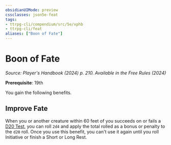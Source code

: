 ```yaml
---
obsidianUIMode: preview
cssclasses: json5e-feat
tags:
- ttrpg-cli/compendium/src/5e/xphb
- ttrpg-cli/feat
aliases: ["Boon of Fate"]
---
```

# Boon of Fate
*Source: Player's Handbook (2024) p. 210. Available in the Free Rules (2024)*  

**Prerequisite**: 19th

You gain the following benefits.

## Improve Fate

When you or another creature within 60 feet of you succeeds on or fails a [D20 Test](Mechanics/rules/variant-rules/d20-test-xphb.md), you can roll `2d4` and apply the total rolled as a bonus or penalty to the `d20` roll. Once you use this benefit, you can't use it again until you roll Initiative or finish a Short or Long Rest.